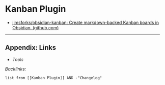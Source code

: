 # Kanban Plugin

* [jimsforks/obsidian-kanban: Create markdown-backed Kanban boards in Obsidian. (github.com)](https://github.com/jimsforks/obsidian-kanban)

---

## Appendix: Links

* *Tools*

*Backlinks:*

````dataview
list from [[Kanban Plugin]] AND -"Changelog"
````
